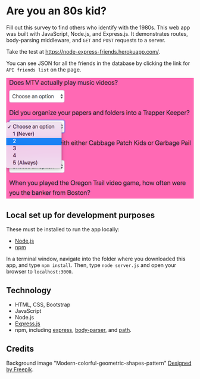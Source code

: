 # Are you an 80s kid?

Fill out this survey to find others who identify with the 1980s. This web app was built with JavaScript, Node.js, and Express.js. It demonstrates routes, body-parsing middleware, and `GET` and `POST` requests to a server. 

Take the test at https://node-express-friends.herokuapp.com/.

You can see JSON for all the friends in the database by clicking the link for `API friends list` on the page.

![Sample survey questions](/app/public/assets/images/survey-screenshot.png)

## Local set up for development purposes

These must be installed to run the app locally:

- [Node.js](https://nodejs.org/en/)
- [npm](https://www.npmjs.com/get-npm)

In a terminal window, navigate into the folder where you downloaded this app, and type `npm install`. Then, type `node server.js` and open your browser to `localhost:3000`.

## Technology

- HTML, CSS, Bootstrap
- JavaScript
- Node.js
- [Express.js](https://expressjs.com/)
- npm, including [express](https://www.npmjs.com/package/express), [body-parser](https://www.npmjs.com/package/body-parser), and [path](https://nodejs.org/api/path.html).

## Credits

Background image "Modern-colorful-geometric-shapes-pattern" [Designed by Freepik](http://www.freepik.com).